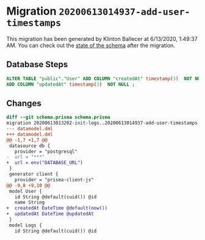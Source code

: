 # Migration `20200613014937-add-user-timestamps`

This migration has been generated by Klinton Ballecer at 6/13/2020, 1:49:37 AM.
You can check out the [state of the schema](./schema.prisma) after the migration.

## Database Steps

```sql
ALTER TABLE "public"."User" ADD COLUMN "createdAt" timestamp(3)  NOT NULL DEFAULT CURRENT_TIMESTAMP,
ADD COLUMN "updatedAt" timestamp(3)  NOT NULL ;
```

## Changes

```diff
diff --git schema.prisma schema.prisma
migration 20200613013202-init-logs..20200613014937-add-user-timestamps
--- datamodel.dml
+++ datamodel.dml
@@ -1,7 +1,7 @@
 datasource db {
   provider = "postgresql"
-  url = "***"
+  url = env("DATABASE_URL")
 }
 generator client {
   provider = "prisma-client-js"
@@ -9,8 +9,10 @@
 model User {
   id String @default(cuid()) @id
   name String
+  createdAt DateTime @default(now())
+  updatedAt DateTime @updatedAt
 }
 model Logs {
   id String @default(cuid()) @id
```


